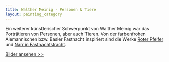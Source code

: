 ```yaml
---
title: Walther Meinig - Personen & Tiere
layout: painting_category
---
```


Ein weiterer künstlerischer Schwerpunkt von Walther Meinig war das Porträtieren von Personen, aber auch Tieren. Von der farbenfrohen Alemannischen bzw. Basler Fastnacht inspiriert sind die Werke [Roter Pfeifer](paintings_persons_animals_07.html) und [Narr in Fastnachtstracht](paintings_persons_animals_08.html).

[Bilder ansehen >>](paintings_persons_animals_01.html)